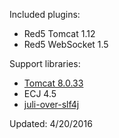 Included plugins:

 * Red5 Tomcat 1.12
 * Red5 WebSocket 1.5

Support libraries:

 * [Tomcat 8.0.33](http://tomcat.apache.org/download-80.cgi)
 * ECJ 4.5
 * [juli-over-slf4j](https://github.com/Red5/juli-over-slf4j)

Updated: 4/20/2016


